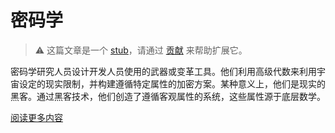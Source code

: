 # 密码学

> :warning: 这篇文章是一个 [stub](https://en.wikipedia.org/wiki/Wikipedia:Stub)，请通过 [贡献](/contributing.md) 来帮助扩展它。

密码学研究人员设计开发人员使用的武器或变革工具。他们利用高级代数来利用宇宙设定的现实限制，并构建遵循特定属性的加密方案。某种意义上，他们是现实的黑客。通过黑客技术，他们创造了遵循客观属性的系统，这些属性源于底层数学。

[阅读更多内容](https://summerofprotocols.com/wp-content/uploads/2023/12/53-BEIKO-001-2023-12-13.pdf)
